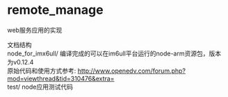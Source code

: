 # remote_manage

web服务应用的实现  

文档结构  
node_for_imx6ull/ 编译完成的可以在im6ull平台运行的node-arm资源包，版本为v0.12.4  
原始代码和使用方式参考:  http://www.openedv.com/forum.php?mod=viewthread&tid=310476&extra=  
test/ node应用测试代码
